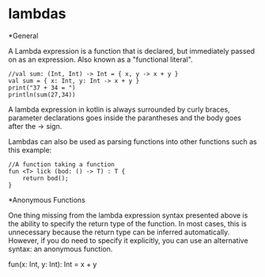 # lambdas

*General

A Lambda expression is a function that is declared, but immediately passed on as an expression. Also known as a "functional literal".


    //val sum: (Int, Int) -> Int = { x, y -> x + y }
    val sum = { x: Int, y: Int -> x + y }
    print("37 + 34 = ")
    println(sum(27,34))
A lambda expression in kotlin is always surrounded by curly braces, parameter declarations goes inside the parantheses and the body goes after the -> sign. 

Lambdas can also be used as parsing functions into other functions such as this example: 

    //A function taking a function
    fun <T> lick (bod: () -> T) : T {
        return bod();
    }


*Anonymous Functions 

One thing missing from the lambda expression syntax presented above is the ability to specify the return type of the function. In most cases, this is unnecessary because the return type can be inferred automatically. However, if you do need to specify it explicitly, you can use an alternative syntax: an anonymous function.

fun(x: Int, y: Int): Int = x + y
